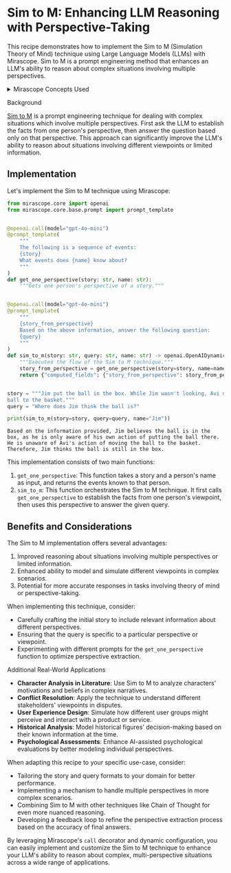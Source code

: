# Sim to M: Enhancing LLM Reasoning with Perspective-Taking

This recipe demonstrates how to implement the Sim to M (Simulation Theory of Mind) technique using Large Language Models (LLMs) with Mirascope. Sim to M is a prompt engineering method that enhances an LLM's ability to reason about complex situations involving multiple perspectives.

<details class="tip">
<summary>Mirascope Concepts Used</summary>
<ul>
<li><a href="../../../../learn/prompts/">Prompts</a></li>
<li><a href="../../../../learn/calls/">Calls</a></li>
</ul>
</details>

<div class="admonition note">
<p class="admonition-title">Background</p>
<p><a href="https://arxiv.org/pdf/2311.10227">Sim to M</a> is a prompt engineering technique for dealing with complex situations which involve multiple perspectives. First ask the LLM to establish the facts from one person's perspective, then answer the question based only on that perspective. This approach can significantly improve the LLM's ability to reason about situations involving different viewpoints or limited information.</p>
</div>

## Implementation

Let's implement the Sim to M technique using Mirascope:



```python
from mirascope.core import openai
from mirascope.core.base.prompt import prompt_template


@openai.call(model="gpt-4o-mini")
@prompt_template(
    """
    The following is a sequence of events:
    {story}
    What events does {name} know about?
    """
)
def get_one_perspective(story: str, name: str):
    """Gets one person's perspective of a story."""


@openai.call(model="gpt-4o-mini")
@prompt_template(
    """
    {story_from_perspective}
    Based on the above information, answer the following question:
    {query}
    """
)
def sim_to_m(story: str, query: str, name: str) -> openai.OpenAIDynamicConfig:
    """Executes the flow of the Sim to M technique."""
    story_from_perspective = get_one_perspective(story=story, name=name)
    return {"computed_fields": {"story_from_perspective": story_from_perspective}}


story = """Jim put the ball in the box. While Jim wasn't looking, Avi moved the \
ball to the basket."""
query = "Where does Jim think the ball is?"

print(sim_to_m(story=story, query=query, name="Jim"))
```

    Based on the information provided, Jim believes the ball is in the box, as he is only aware of his own action of putting the ball there. He is unaware of Avi's action of moving the ball to the basket. Therefore, Jim thinks the ball is still in the box.


This implementation consists of two main functions:

1. `get_one_perspective`: This function takes a story and a person's name as input, and returns the events known to that person.
2. `sim_to_m`: This function orchestrates the Sim to M technique. It first calls `get_one_perspective` to establish the facts from one person's viewpoint, then uses this perspective to answer the given query.


## Benefits and Considerations

The Sim to M implementation offers several advantages:

1. Improved reasoning about situations involving multiple perspectives or limited information.
2. Enhanced ability to model and simulate different viewpoints in complex scenarios.
3. Potential for more accurate responses in tasks involving theory of mind or perspective-taking.

When implementing this technique, consider:

- Carefully crafting the initial story to include relevant information about different perspectives.
- Ensuring that the query is specific to a particular perspective or viewpoint.
- Experimenting with different prompts for the `get_one_perspective` function to optimize perspective extraction.

<div class="admonition tip">
<p class="admonition-title">Additional Real-World Applications</p>
<ul>
<li><b>Character Analysis in Literature</b>: Use Sim to M to analyze characters' motivations and beliefs in complex narratives.</li>
<li><b>Conflict Resolution</b>: Apply the technique to understand different stakeholders' viewpoints in disputes.</li>
<li><b>User Experience Design</b>: Simulate how different user groups might perceive and interact with a product or service.</li>
<li><b>Historical Analysis</b>: Model historical figures' decision-making based on their known information at the time.</li>
<li><b>Psychological Assessments</b>: Enhance AI-assisted psychological evaluations by better modeling individual perspectives.</li>
</ul>
</div>

When adapting this recipe to your specific use-case, consider:

- Tailoring the story and query formats to your domain for better performance.
- Implementing a mechanism to handle multiple perspectives in more complex scenarios.
- Combining Sim to M with other techniques like Chain of Thought for even more nuanced reasoning.
- Developing a feedback loop to refine the perspective extraction process based on the accuracy of final answers.

By leveraging Mirascope's `call` decorator and dynamic configuration, you can easily implement and customize the Sim to M technique to enhance your LLM's ability to reason about complex, multi-perspective situations across a wide range of applications.
